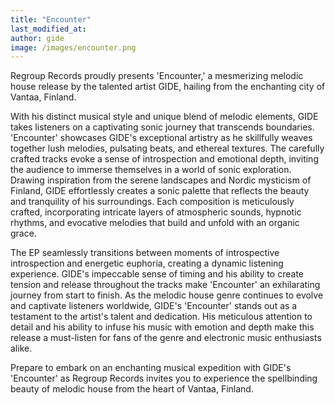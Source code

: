 ```yaml
---
title: "Encounter"
last_modified_at:
author: gide
image: /images/encounter.png
---
```


Regroup Records proudly presents 'Encounter,' a mesmerizing melodic house release by the talented artist GIDE, hailing from the enchanting city of Vantaa, Finland. 

With his distinct musical style and unique blend of melodic elements, GIDE takes listeners on a captivating sonic journey that transcends boundaries. 'Encounter' showcases GIDE's exceptional artistry as he skillfully weaves together lush melodies, pulsating beats, and ethereal textures. The carefully crafted tracks evoke a sense of introspection and emotional depth, inviting the audience to immerse themselves in a world of sonic exploration. Drawing inspiration from the serene landscapes and Nordic mysticism of Finland, GIDE effortlessly creates a sonic palette that reflects the beauty and tranquility of his surroundings. Each composition is meticulously crafted, incorporating intricate layers of atmospheric sounds, hypnotic rhythms, and evocative melodies that build and unfold with an organic grace. 

The EP seamlessly transitions between moments of introspective introspection and energetic euphoria, creating a dynamic listening experience. GIDE's impeccable sense of timing and his ability to create tension and release throughout the tracks make 'Encounter' an exhilarating journey from start to finish. As the melodic house genre continues to evolve and captivate listeners worldwide, GIDE's 'Encounter' stands out as a testament to the artist's talent and dedication. His meticulous attention to detail and his ability to infuse his music with emotion and depth make this release a must-listen for fans of the genre and electronic music enthusiasts alike. 

Prepare to embark on an enchanting musical expedition with GIDE's 'Encounter' as Regroup Records invites you to experience the spellbinding beauty of melodic house from the heart of Vantaa, Finland.

